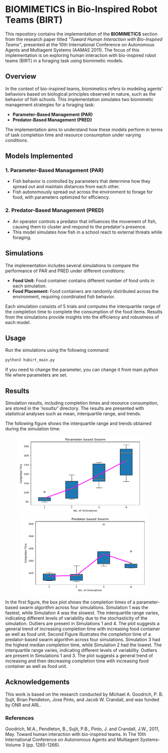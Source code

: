 # **BIOMIMETICS in Bio-Inspired Robot Teams (BIRT)**

This repository contains the implementation of the **BIOMIMETICS** section from the research paper titled *"Toward Human Interaction with Bio-Inspired Teams"*, presented at the 10th International Conference on Autonomous Agents and Multiagent Systems (AAMAS 2011). The focus of this implementation is on exploring human interaction with bio-inspired robot teams (BIRT) in a foraging task using biomimetic models.

## Overview

In the context of bio-inspired teams, biomimetics refers to modeling agents' behaviors based on biological principles observed in nature, such as the behavior of fish schools. This implementation simulates two biomimetic management strategies for a foraging task:

- **Parameter-Based Management (PAR)**
- **Predator-Based Management (PRED)**

The implementation aims to understand how these models perform in terms of task completion time and resource consumption under varying conditions.

## Models Implemented

### 1. Parameter-Based Management (PAR)
- Fish behavior is controlled by parameters that determine how they spread out and maintain distances from each other.
- Fish autonomously spread out across the environment to forage for food, with parameters optimized for efficiency.

### 2. Predator-Based Management (PRED)
- An operator controls a predator that influences the movement of fish, causing them to cluster and respond to the predator's presence.
- This model simulates how fish in a school react to external threats while foraging.

## Simulations
The implementation includes several simulations to compare the performance of PAR and PRED under different conditions:
- **Food Unit:** Food container contains different number of food units in each simulation.
- **Food Placement:** Food containers are randomly distributed across the environment, requiring coordinated fish behavior.

Each simulation consists of 5 trials and computes the interquartile range of the completion time to complete the consumption of the food items. Results from the simulations provide insights into the efficiency and robustness of each model.

## Usage
Run the simulations using the following command:

```bash
python3 hubirt_main.py
```

If you need to change the parameter, you can change it from main python file where parameters are set.

## Results
Simulation results, including completion times and resource consumption, are stored in the *'results/'* directory. The results are presented with statistical analyses such as mean, interquartile range, and trends.

The following figure shows the interquartile range and trends obtained during the simulation time:

<div align="center">
  <img src="Data/sim_completion_plot_PAR.png" alt="Figure 1: Parameter based Management" width="400" height="250" style="display: inline-block; margin-right: 30px;"/>
  <img src="Data/sim_completion_plot_PRED.png" alt="Figure 2: Predator based Management" width="400" height="250" style="display: inline-block;"/>
</div>


In the first figure, the box plot shows the completion times of a parameter-based swarm algorithm across four simulations. Simulation 1 was the fastest, while Simulation 4 was the slowest. The interquartile range varies, indicating different levels of variability due to the stochasticity of the simulation. Outliers are present in Simulations 1 and 4. The plot suggests a general trend of increasing completion time with increasing food container as well as food unit. Second Figure illustrates the completion time of a predator-based swarm algorithm across four simulations. Simulation 3 had the highest median completion time, while Simulation 2 had the lowest. The interquartile range varies, indicating different levels of variability. Outliers are present in Simulations 1 and 3. The plot suggests a general trend of increasing and then decreasing completion time with increasing food container as well as food unit.


## Acknowledgements
This work is based on the research conducted by Michael A. Goodrich, P. B. Sujit, Brian Pendleton, Jose Pinto, and Jacob W. Crandall, and was funded by ONR and ARL.

### References
Goodrich, M.A., Pendleton, B., Sujit, P.B., Pinto, J. and Crandall, J.W., 2011, May. Toward human interaction with bio-inspired teams. In The 10th International Conference on Autonomous Agents and Multiagent Systems-Volume 3 (pp. 1265-1266).
